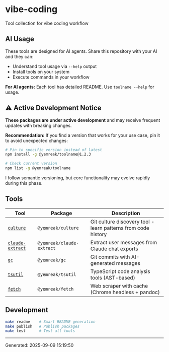 # vibe-coding

Tool collection for vibe coding workflow

## AI Usage

These tools are designed for AI agents. Share this repository with your AI and they can:
- Understand tool usage via `--help` output
- Install tools on your system
- Execute commands in your workflow

**For AI agents:** Each tool has detailed README. Use `toolname --help` for usage.

## ⚠️ Active Development Notice

**These packages are under active development** and may receive frequent updates with breaking changes.

**Recommendation:** If you find a version that works for your use case, pin it to avoid unexpected changes:

```bash
# Pin to specific version instead of latest
npm install -g @yemreak/toolname@1.2.3

# Check current version
npm list -g @yemreak/toolname
```

I follow semantic versioning, but core functionality may evolve rapidly during this phase.

## Tools

| Tool | Package | Description |
|------|---------|-------------|
| [`culture`](packages/culture) | `@yemreak/culture` | Git culture discovery tool - learn patterns from code history |
| [`claude-extract`](packages/claude-extract) | `@yemreak/claude-extract` | Extract user messages from Claude chat exports |
| [`gc`](packages/gc) | `@yemreak/gc` | Git commits with AI-generated messages |
| [`tsutil`](packages/tsutil) | `@yemreak/tsutil` | TypeScript code analysis tools (AST-based) |
| [`fetch`](packages/fetch) | `@yemreak/fetch` | Web scraper with cache (Chrome headless + pandoc) |

## Development

```bash
make readme    # Smart README generation
make publish   # Publish packages
make test      # Test all tools
```

---
Generated: 2025-09-09 15:19:50
